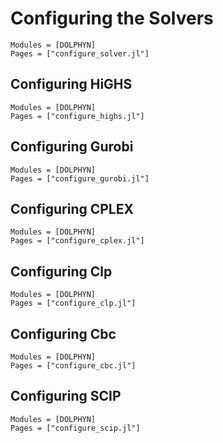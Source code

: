 # Configuring the Solvers
```@autodocs
Modules = [DOLPHYN]
Pages = ["configure_solver.jl"]
```

## Configuring HiGHS
```@autodocs
Modules = [DOLPHYN]
Pages = ["configure_highs.jl"]
```


## Configuring Gurobi
```@autodocs
Modules = [DOLPHYN]
Pages = ["configure_gurobi.jl"]
```

## Configuring CPLEX
```@autodocs
Modules = [DOLPHYN]
Pages = ["configure_cplex.jl"]
```

## Configuring Clp
```@autodocs
Modules = [DOLPHYN]
Pages = ["configure_clp.jl"]
```

## Configuring Cbc
```@autodocs
Modules = [DOLPHYN]
Pages = ["configure_cbc.jl"]
```

## Configuring SCIP
```@autodocs
Modules = [DOLPHYN]
Pages = ["configure_scip.jl"]
```
